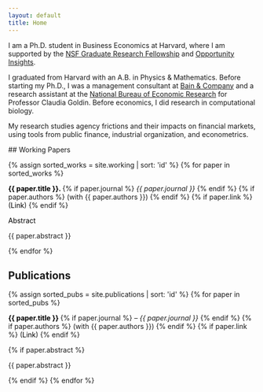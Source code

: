 ```yaml
---
layout: default
title: Home
---
```


<p>I am a Ph.D. student in Business Economics at Harvard, where I am supported by the <a href="https://www.nsfgrfp.org/" rel="external nofollow noopener" target="_blank">NSF Graduate Research Fellowship</a> and <a href="https://opportunityinsights.org/" rel="external nofollow noopener" target="_blank">Opportunity Insights</a>.</p>

<p>I graduated from Harvard with an A.B. in Physics &amp; Mathematics. Before starting my Ph.D., I was a management consultant at <a href="https://www.bain.com/" rel="external nofollow noopener" target="_blank">Bain &amp; Company</a> and a research assistant at the <a href="https://www.nber.org/" rel="external nofollow noopener" target="_blank">National Bureau of Economic Research</a> for Professor Claudia Goldin. Before economics, I did research in computational biology.</p>

<p>My research studies agency frictions and their impacts on financial markets, using tools from public finance, industrial organization, and econometrics.</p>
## Working Papers

{% assign sorted_works = site.working | sort: 'id' %}
{% for paper in sorted_works %}
<!-- Paper title line -->
<p>
  <strong>
    <a href="{{ paper.link }}" target="_blank" rel="noopener" style="color: black; text-decoration: none;">
      {{ paper.title }}.
    </a>
  </strong>
  {% if paper.journal %}
    <em>{{ paper.journal }}</em>
  {% endif %}
  {% if paper.authors %}
    <span> (with {{ paper.authors }})</span>
  {% endif %}
  {% if paper.link %}
    <span> (<a href="{{ paper.link }}" target="_blank" rel="noopener" style="color: black; text-decoration: none;">Link</a>)</span>
  {% endif %}
</p>

<!-- Toggle for Abstract -->
<p>
  <a 
    class="d-inline-flex align-items-center collapsed" 
    style="color: black; text-decoration: none; cursor: pointer;"
    data-toggle="collapse"
    href="#collapse-{{ paper.id }}"
    role="button"
    aria-expanded="false"
    aria-controls="collapse-{{ paper.id }}"
  >
    Abstract <i class="fas fa-caret-right ml-1"></i>
  </a>
</p>

<!-- Collapsible abstract section -->
<div class="collapse ml-4 mb-3" id="collapse-{{ paper.id }}">
  <p>{{ paper.abstract }}</p>
</div>
{% endfor %}

## Publications

{% assign sorted_pubs = site.publications | sort: 'id' %}
{% for paper in sorted_pubs %}
<!-- Paper title line -->
<p>
  <strong>
    <a href="{{ paper.link }}" target="_blank" rel="noopener" style="color: black; text-decoration: none;">
      {{ paper.title }}
    </a>
  </strong>
  {% if paper.journal %}
    <em> – {{ paper.journal }}</em>
  {% endif %}
  {% if paper.authors %}
    <span> (with {{ paper.authors }})</span>
  {% endif %}
  {% if paper.link %}
    <span> (<a href="{{ paper.link }}" target="_blank" rel="noopener" style="color: black; text-decoration: none;">Link</a>)</span>
  {% endif %}
</p>

<!-- Directly display abstract for Publications (no toggle) -->
{% if paper.abstract %}
<p class="ml-4 mb-3">{{ paper.abstract }}</p>
{% endif %}
{% endfor %}

